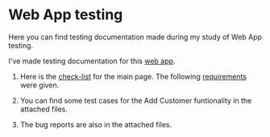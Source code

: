 # Web App testing
Here you can find testing documentation made during my study of Web App testing. 

I've made testing documentation for this [web app](https://demo.guru99.com/telecom/index.html).

1. Here is the [check-list](https://docs.google.com/spreadsheets/d/1S1t7zxw7MJd_TFvwMrdYNumSct2IN_6UspmAyU3ZmTw/edit?usp=sharing) for the main page. The following [requirements](https://docs.google.com/spreadsheets/d/17pDHGwkAFIrDY8UlfVdkKrw2lv6KFSYgS0cryyty1Fk/edit#gid=0) were given. 

2. You can find some test cases for the Add Customer funtionality in the attached files.

3. The bug reports are also in the attached files. 
